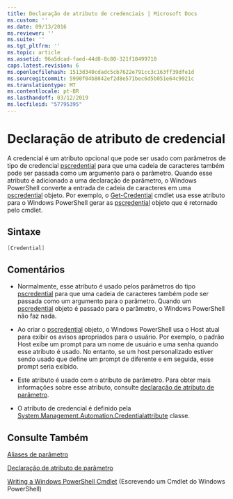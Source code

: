 ```yaml
---
title: Declaração de atributo de credenciais | Microsoft Docs
ms.custom: ''
ms.date: 09/13/2016
ms.reviewer: ''
ms.suite: ''
ms.tgt_pltfrm: ''
ms.topic: article
ms.assetid: 96a5dcad-faed-44d8-8c80-321f10499710
caps.latest.revision: 6
ms.openlocfilehash: 1513d340cdadc5cb7622e791cc3c163ff39dfe1d
ms.sourcegitcommit: 5990f04b8042ef2d8e571bec6d5b051e64c9921c
ms.translationtype: MT
ms.contentlocale: pt-BR
ms.lasthandoff: 03/12/2019
ms.locfileid: "57795395"
---
```

# <a name="credential-attribute-declaration"></a>Declaração de atributo de credencial

A credencial é um atributo opcional que pode ser usado com parâmetros de tipo de credencial [pscredential](/dotnet/api/System.Management.Automation.PSCredential) para que uma cadeia de caracteres também pode ser passada como um argumento para o parâmetro. Quando esse atributo é adicionado a uma declaração de parâmetro, o Windows PowerShell converte a entrada de cadeia de caracteres em uma [pscredential](/dotnet/api/System.Management.Automation.PSCredential) objeto. Por exemplo, o [Get-Credential](/powershell/module/Microsoft.PowerShell.Security/Get-Credential) cmdlet usa esse atributo para o Windows PowerShell gerar as [pscredential](/dotnet/api/System.Management.Automation.PSCredential) objeto que é retornado pelo cmdlet.

## <a name="syntax"></a>Sintaxe

```csharp
[Credential]
```

## <a name="remarks"></a>Comentários

- Normalmente, esse atributo é usado pelos parâmetros do tipo [pscredential](/dotnet/api/System.Management.Automation.PSCredential) para que uma cadeia de caracteres também pode ser passada como um argumento para o parâmetro. Quando um [pscredential](/dotnet/api/System.Management.Automation.PSCredential) objeto é passado para o parâmetro, o Windows PowerShell não faz nada.

- Ao criar o [pscredential](/dotnet/api/System.Management.Automation.PSCredential) objeto, o Windows PowerShell usa o Host atual para exibir os avisos apropriados para o usuário. Por exemplo, o padrão Host exibe um prompt para um nome de usuário e uma senha quando esse atributo é usado. No entanto, se um host personalizado estiver sendo usado que define um prompt de diferente e em seguida, esse prompt seria exibido.

- Este atributo é usado com o atributo de parâmetro. Para obter mais informações sobre esse atributo, consulte [declaração de atributo de parâmetro](./parameter-attribute-declaration.md).

- O atributo de credencial é definido pela [System.Management.Automation.Credentialattribute](/dotnet/api/System.Management.Automation.CredentialAttribute) classe.

## <a name="see-also"></a>Consulte Também

[Aliases de parâmetro](./parameter-aliases.md)

[Declaração de atributo de parâmetro](./parameter-attribute-declaration.md)

[Writing a Windows PowerShell Cmdlet](./writing-a-windows-powershell-cmdlet.md) (Escrevendo um Cmdlet do Windows PowerShell)
